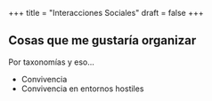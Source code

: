 +++
title = "Interacciones Sociales"
draft = false
+++



## Cosas que me gustaría organizar

Por taxonomías y eso...

- Convivencia
- Convivencia en entornos hostiles
